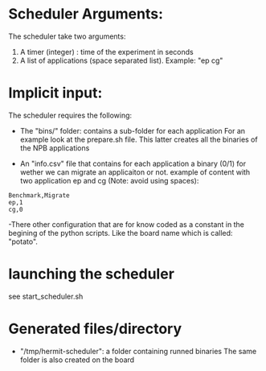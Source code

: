 # Scheduler Arguments:
The scheduler take two arguments:
1) A timer (integer) : time of the experiment in seconds
2) A list of applications (space separated list). Example: "ep cg"


# Implicit input:
The scheduler requires the following:
- The "bins/" folder: contains a sub-folder for each application
  For an example look at the prepare.sh file. This latter creates
  all the binaries of the NPB applications

- An "info.csv" file that contains for each application a binary (0/1)
  for wether we can migrate an applicaiton or not. example of content
  with two application ep and cg (Note: avoid using spaces):
```
Benchmark,Migrate
ep,1
cg,0
```

-There other configuration that are for know coded as a constant in the 
begining of the python scripts. Like the board name which is called: "potato".

# launching the scheduler
see start_scheduler.sh


# Generated files/directory
- "/tmp/hermit-scheduler": a folder containing runned binaries
	The same folder is also created on the board
